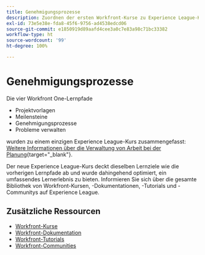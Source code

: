 ```yaml
---
title: Genehmigungsprozesse
description: Zuordnen der ersten Workfront-Kurse zu Experience League-Kursen
exl-id: 73e5e38e-fda8-45f6-9756-ad4538edcd06
source-git-commit: e1850919d89aafd4cee3a0c7e83a98c71bc33382
workflow-type: ht
source-wordcount: '99'
ht-degree: 100%

---
```


# Genehmigungsprozesse

Die vier Workfront One-Lernpfade

* Projektvorlagen
* Meilensteine
* Genehmigungsprozesse
* Probleme verwalten

wurden zu einem einzigen Experience League-Kurs zusammengefasst: [Weitere Informationen über die Verwaltung von Arbeit bei der Planung](https://experienceleague.adobe.com/?recommended=Workfront-U-1-2022.3.planners){target="_blank"}.

Der neue Experience League-Kurs deckt dieselben Lernziele wie die vorherigen Lernpfade ab und wurde dahingehend optimiert, ein umfassendes Lernerlebnis zu bieten.  Informieren Sie sich über die gesamte Bibliothek von Workfront-Kursen, -Dokumentationen, -Tutorials und -Communitys auf Experience League.

## Zusätzliche Ressourcen

* [Workfront-Kurse](https://experienceleague.adobe.com/?lang=de&amp;Solution=Workfront#courses)
* [Workfront-Dokumentation](https://experienceleague.adobe.com/docs/workfront.html?lang=de)
* [Workfront-Tutorials](https://experienceleague.adobe.com/docs/workfront-learn/tutorials-workfront/home.html?lang=de)
* [Workfront-Communities](https://experienceleaguecommunities.adobe.com/t5/workfront/ct-p/workfront)
